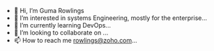 - 👋 Hi, I’m Guma Rowlings
- 👀 I’m interested in systems Engineering, mostly for the enterprise...
- 🌱 I’m currently learning DevOps...
- 💞️ I’m looking to collaborate on ...
- 📫 How to reach me rowlings@zoho.com...

<!---
gumaimhotep/gumaimhotep is a ✨ special ✨ repository because its `README.md` (this file) appears on your GitHub profile.
You can click the Preview link to take a look at your changes.
--->
